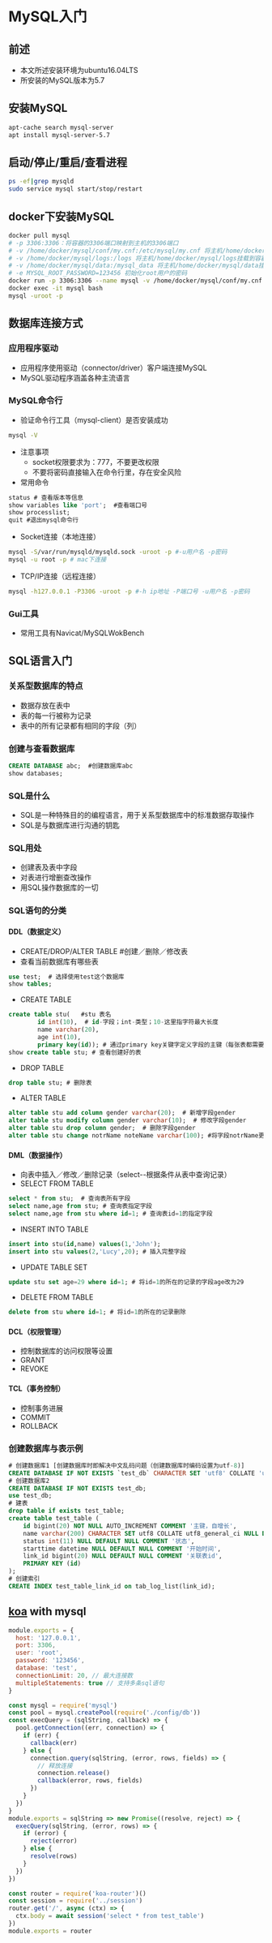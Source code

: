 # MySQL入门

## 前述
+ 本文所述安装环境为ubuntu16.04LTS 
+ 所安装的MySQL版本为5.7

## 安装MySQL
```bash
apt-cache search mysql-server
apt install mysql-server-5.7
```

## 启动/停止/重启/查看进程
```bash
ps -ef|grep mysqld
sudo service mysql start/stop/restart
```
## docker下安装MySQL
```bash
docker pull mysql
# -p 3306:3306：将容器的3306端口映射到主机的3306端口
# -v /home/docker/mysql/conf/my.cnf:/etc/mysql/my.cnf 将主机/home/docker/mysql/conf/my.cnf挂载到容器的/etc/mysql/my.cnf
# -v /home/docker/mysql/logs:/logs 将主机/home/docker/mysql/logs挂载到容器的/logs
# -v /home/docker/mysql/data:/mysql_data 将主机/home/docker/mysql/data挂载到容器的/mysql_data
# -e MYSQL_ROOT_PASSWORD=123456 初始化root用户的密码
docker run -p 3306:3306 --name mysql -v /home/docker/mysql/conf/my.cnf:/etc/mysql/my.cnf -v /home/docker/mysql/logs:/logs -v /home/docker/mysql/data:/mysql_data -e MYSQL_ROOT_PASSWORD=123456 -d mysql
docker exec -it mysql bash
mysql -uroot -p
```

## 数据库连接方式

### 应用程序驱动
+ 应用程序使用驱动（connector/driver）客户端连接MySQL
+ MySQL驱动程序涵盖各种主流语言

### MySQL命令行
+ 验证命令行工具（mysql-client）是否安装成功
```bash
mysql -V
```
+ 注意事项
    + socket权限要求为：777，不要更改权限
    + 不要将密码直接输入在命令行里，存在安全风险
+ 常用命令
```sql
status # 查看版本等信息
show variables like 'port';  #查看端口号
show processlist;
quit #退出mysql命令行
```
+ Socket连接（本地连接）
```bash
mysql -S/var/run/mysqld/mysqld.sock -uroot -p #-u用户名 -p密码
mysql -u root -p # mac下连接
```
+ TCP/IP连接（远程连接）
```bash
mysql -h127.0.0.1 -P3306 -uroot -p #-h ip地址 -P端口号 -u用户名 -p密码
```
### Gui工具
+ 常用工具有Navicat/MySQLWokBench

## SQL语言入门

### 关系型数据库的特点
+ 数据存放在表中
+ 表的每一行被称为记录
+ 表中的所有记录都有相同的字段（列）

### 创建与查看数据库
```sql
CREATE DATABASE abc;  #创建数据库abc
show databases; 
```

### SQL是什么
+ SQL是一种特殊目的的编程语言，用于关系型数据库中的标准数据存取操作
+ SQL是与数据库进行沟通的钥匙

### SQL用处
+ 创建表及表中字段
+ 对表进行增删查改操作
+ 用SQL操作数据库的一切

### SQL语句的分类

#### DDL（数据定义）
+ CREATE/DROP/ALTER TABLE #创建／删除／修改表
+ 查看当前数据库有哪些表
```sql
use test;  # 选择使用test这个数据库
show tables; 
```
+ CREATE TABLE
```sql
create table stu(   #stu 表名
        id int(10),  # id-字段；int-类型；10-这里指字符最大长度
        name varchar(20),
        age int(10),
        primary key(id)); # 通过primary key关键字定义字段的主键（每张表都需要包含一个主键，主键唯一标识一条记录，是唯一字段，不可为空，不可重复）
show create table stu; # 查看创建好的表
```
+ DROP TABLE
```sql
drop table stu; # 删除表
```
+ ALTER TABLE
```sql
alter table stu add column gender varchar(20);  # 新增字段gender
alter table stu modify column gender varchar(10);  # 修改字段gender
alter table stu drop column gender;  # 删除字段gender
alter table stu change notrName noteName varchar(100); #将字段notrName更改为noteName
```

#### DML（数据操作）
+ 向表中插入／修改／删除记录（select--根据条件从表中查询记录）
+ SELECT FROM TABLE
```sql
select * from stu;  # 查询表所有字段
select name,age from stu; # 查询表指定字段
select name,age from stu where id=1; # 查询表id=1的指定字段
```
+ INSERT INTO TABLE
```sql
insert into stu(id,name) values(1,'John');
insert into stu values(2,'Lucy',20); # 插入完整字段
```
+ UPDATE TABLE SET
```sql
update stu set age=29 where id=1; # 将id=1的所在的记录的字段age改为29
```
+ DELETE FROM TABLE
```sql
delete from stu where id=1; # 将id=1的所在的记录删除
```

#### DCL（权限管理）
+ 控制数据库的访问权限等设置
+ GRANT
+ REVOKE

#### TCL（事务控制）
+ 控制事务进展
+ COMMIT
+ ROLLBACK

### 创建数据库与表示例
```sql
# 创建数据库1 [创建数据库时即解决中文乱码问题（创建数据库时编码设置为utf-8)]
CREATE DATABASE IF NOT EXISTS `test_db` CHARACTER SET 'utf8' COLLATE 'utf8_general_ci';
# 创建数据库2
CREATE DATABASE IF NOT EXISTS test_db;
use test_db;
# 建表
drop table if exists test_table;
create table test_table (
    id bigint(20) NOT NULL AUTO_INCREMENT COMMENT '主键，自增长',
    name varchar(200) CHARACTER SET utf8 COLLATE utf8_general_ci NULL DEFAULT NULL COMMENT '名称',
    status int(11) NULL DEFAULT NULL COMMENT '状态',
    starttime datetime NULL DEFAULT NULL COMMENT '开始时间',
    link_id bigint(20) NULL DEFAULT NULL COMMENT '关联表id',
    PRIMARY KEY (id)
);
# 创建索引
CREATE INDEX test_table_link_id on tab_log_list(link_id);
```

## [koa](http://koajs.com/) with mysql
```js (config/db.js)
module.exports = {
  host: '127.0.0.1',
  port: 3306,
  user: 'root',
  password: '123456',
  database: 'test',
  connectionLimit: 20, // 最大连接数
  multipleStatements: true // 支持多条sql语句
}
```
```js (session.js)
const mysql = require('mysql')
const pool = mysql.createPool(require('./config/db'))
const execQuery = (sqlString, callback) => {
  pool.getConnection((err, connection) => {
    if (err) {
      callback(err)
    } else {
      connection.query(sqlString, (error, rows, fields) => {
        // 释放连接
        connection.release()
        callback(error, rows, fields)
      })
    }
  })
}
module.exports = sqlString => new Promise((resolve, reject) => {
  execQuery(sqlString, (error, rows) => {
    if (error) {
      reject(error)
    } else {
      resolve(rows)
    }
  })
})
```
```js (api/api.js)
const router = require('koa-router')()
const session = require('../session')
router.get('/', async (ctx) => {
  ctx.body = await session('select * from test_table')
})
module.exports = router
```

